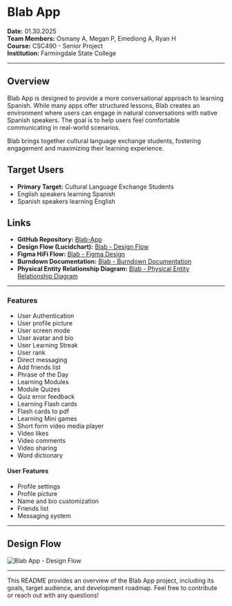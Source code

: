 # Blab App

**Date:** 01.30.2025  
**Team Members:** Osmany A, Megan P, Emediong A, Ryan H  
**Course:** CSC490 - Senior Project  
**Institution:** Farmingdale State College  

---

## Overview
Blab App is designed to provide a more conversational approach to learning Spanish. While many apps offer structured lessons, Blab creates an environment where users can engage in natural conversations with native Spanish speakers. The goal is to help users feel comfortable communicating in real-world scenarios.

Blab brings together cultural language exchange students, fostering engagement and maximizing their learning experience.

## Target Users
- **Primary Target:** Cultural Language Exchange Students  
- English speakers learning Spanish  
- Spanish speakers learning English  

## Links
- **GitHub Repository:** [Blab-App](https://github.com/OsmanyARdx/Blab-App)  
- **Design Flow (Lucidchart):** [Blab - Design Flow](https://lucid.app/lucidspark/6a2f0117-83ce-4ff2-a623-4fe6ece72e80/edit?viewport_loc=-2404%2C-2790%2C7614%2C3794%2C0_0&invitationId=inv_f25b0910-b53a-4bdc-b24f-e61e3c5f4282)  
- **Figma HiFi Flow:** [Blab - Figma Design](https://www.figma.com/design/ZxDJ7oOAUms1RXCJO9NvaZ/Blab-Design?node-id=0-1&p=f)
- **Burndown Documentation:** [Blab - Burndown Documentation](https://farmingdale-my.sharepoint.com/:x:/g/personal/arguoa_farmingdale_edu/EbpVCgReMEJBu6tKbXZ-heMB5GEEDon5UaIjMM9W_7GyyA?e=n48Urw)
- **Physical Entity Relationship Diagram:** [Blab - Physical Entity Relationship Diagram](https://lucid.app/lucidchart/429bdd0d-8548-4f12-ab30-7c7b92602bc9/edit?view_items=EoqRHk2t2rBd&invitationId=inv_e3d6a405-3707-4b22-b812-2434d5bd7028)

---


### **Features**
- User Authentication
- User profile picture
- User screen mode
- User avatar and bio
- User Learning Streak
- User rank
- Direct messaging
- Add friends list
- Phrase of the Day
- Learning Modules
- Module Quizes
- Quiz error feedback
- Learning Flash cards
- Flash cards to pdf
- Learning Mini games
- Short form video media player
- Video likes
- Video comments
- Video sharing
- Word dictionary  

#### **User Features**
- Profile settings  
- Profile picture  
- Name and bio customization  
- Friends list  
- Messaging system  

---

## Design Flow

![Blab App - Design Flow](https://github.com/user-attachments/assets/b0bdcc1d-c58f-4b28-ac4f-f87e19184465)

---

This README provides an overview of the Blab App project, including its goals, target audience, and development roadmap. Feel free to contribute or reach out with any questions!

